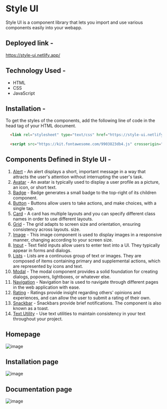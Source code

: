 
  <h1> Style UI </h1>
Style UI is a component library that lets you import and use various components easily into your webapp.

## Deployed link -
https://style-ui.netlify.app/

## Technology Used -
  * HTML
  * CSS
  * JavaScript
  
## Installation -
To get the styles of the components, add the following line of code in the head tag of your HTML document.
```html
  <link rel="stylesheet" type="text/css" href="https://style-ui.netlify.app/components.css" />
  
  <script src="https://kit.fontawesome.com/9903823db4.js" crossorigin="anonymous"></script>
```

## Components Defined in Style UI  -

  1. [Alert](https://style-ui.netlify.app/pages/docs/docs.html#) - An alert displays a short, important message in a way that attracts the user's attention without interrupting the user's task.
  2. [Avatar](https://style-ui.netlify.app/pages/docs/docs.html#avatar) - An avatar is typically used to display a user profile as a picture, an icon, or short text.
  3. [Badge](https://style-ui.netlify.app/pages/docs/docs.html#badge) - Badge generates a small badge to the top-right of its children component.
  4. [Button](https://style-ui.netlify.app/pages/docs/docs.html#button) - Buttons allow users to take actions, and make choices, with a single tap.
  5. [Card](https://style-ui.netlify.app/pages/docs/docs.html#card) - A card has multiple layouts and you can specify different class names in order to use different layouts.
  6. [Grid](https://style-ui.netlify.app/pages/docs/docs.html#grid) - The grid adapts to screen size and orientation, ensuring consistency across layouts. size.
  7. [Image](https://style-ui.netlify.app/pages/docs/docs.html#image) - This image component is used to display images in a responsive manner, changing according to your screen size.
  8. [Input](https://style-ui.netlify.app/pages/docs/docs.html#image) - Text field inputs allow users to enter text into a UI. They typically appear in forms and dialogs.
  9. [Lists](https://style-ui.netlify.app/pages/docs/docs.html#list) - Lists are a continuous group of text or images. They are composed of items containing primary and supplemental actions, which are represented by icons and text.
  10. [Modal](https://style-ui.netlify.app/pages/docs/docs.html#modal) - The modal component provides a solid foundation for creating dialogs, popovers, lightboxes, or whatever else.
  11. [Navigation](https://style-ui.netlify.app/pages/docs/docs.html#navigation) - Navigation bar is used to navigate through different pages in the web application with ease.
  12. [Rating](https://style-ui.netlify.app/pages/docs/docs.html#rating) - Ratings provide insight regarding others' opinions and experiences, and can allow the user to submit a rating of their own.
  13. [Snackbar](https://style-ui.netlify.app/pages/docs/docs.html#snackbar) - Snackbars provide brief notifications. The component is also known as a toast.
  14. [Text Utility](https://style-ui.netlify.app/pages/docs/docs.html#text-utils) - Use text utilities to maintain consistency in your text throughout your project.

## Homepage
![image](https://user-images.githubusercontent.com/30795425/155002699-45afd3b4-578c-491e-91c2-c3011df3bfaa.png)

## Installation page
![image](https://user-images.githubusercontent.com/30795425/155002754-454f105b-9a78-48c0-8572-7985eb8a3835.png)

## Documentation page
![image](https://user-images.githubusercontent.com/30795425/155002808-695a19bd-9737-468d-88f0-3cca17cce1cb.png)


 
